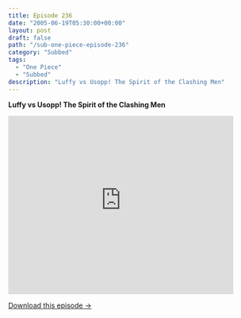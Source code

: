 ```yaml
---
title: Episode 236
date: "2005-06-19T05:30:00+00:00"
layout: post
draft: false
path: "/sub-one-piece-episode-236"
category: "Subbed"
tags:
  - "One Piece"
  - "Subbed"
description: "Luffy vs Usopp! The Spirit of the Clashing Men"
---
```


**Luffy vs Usopp! The Spirit of the Clashing Men**

<iframe width="640" height="360" src="https://www.rapidvideo.com/e/FXQH19UIDZ" frameborder="0" marginwidth=0 marginheight=0 scrolling=no allowfullscreen style="max-width:90%;"></iframe>

<a href="http://ouo.io/qs/eCodkFEQ?s=https://www.rapidvideo.com/d/FXQH19UIDZ" class="styled_a">Download this episode →</a>

